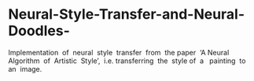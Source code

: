# Neural-Style-Transfer-and-Neural-Doodles-
Implementation​ ​ of​ ​ neural​ ​ style​ ​ transfer​ ​ from​ ​ the  paper​ ​ ‘A​ ​ Neural​ ​ Algorithm​ ​ of​ ​ Artistic​ ​ Style’,​ ​ i.e.  transferring​ ​ the​ ​ style​ ​ of​ ​ a ​ ​ painting​ ​ to​ ​ an​ ​ image. 
